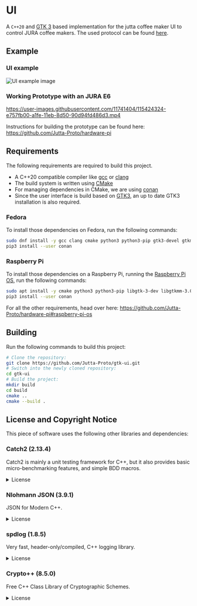# UI
A `C++20` and [GTK 3](https://www.gtk.org/) based implementation for the jutta coffee maker UI to control JURA coffee makers.
The used protocol can be found [here](https://github.com/Jutta-Proto/protocol-cpp).

## Example
### UI example
![UI example image](https://user-images.githubusercontent.com/11741404/115422997-b925eb80-a1fd-11eb-8208-96093122b28e.png)


### Working Prototype with an JURA E6
https://user-images.githubusercontent.com/11741404/115424324-e757fb00-a1fe-11eb-8d50-90d94fd486d3.mp4

Instructions for building the prototype can be found here: https://github.com/Jutta-Proto/hardware-pi

## Requirements
The following requirements are required to build this project.
* A C++20 compatible compiler like [gcc](https://gcc.gnu.org/) or [clang](https://clang.llvm.org/)
* The build system is written using [CMake](https://cmake.org/)
* For managing dependencies in CMake, we are using [conan](https://conan.io/)
* Since the user interface is build based on [GTK3](https://www.gtk.org/), an up to date GTK3 installation is also required.

### Fedora
To install those dependencies on Fedora, run the following commands:
```bash
sudo dnf install -y gcc clang cmake python3 python3-pip gtk3-devel gtkmm30-devel
pip3 install --user conan
```

### Raspberry Pi
To install those dependencies on a Raspberry Pi, running the [Raspberry Pi OS](https://www.raspberrypi.org/software/), run the following commands:
```bash
sudo apt install -y cmake python3 python3-pip libgtk-3-dev libgtkmm-3.0-dev
pip3 install --user conan
```
For all the other requirements, head over here: https://github.com/Jutta-Proto/hardware-pi#raspberry-pi-os

## Building
Run the following commands to build this project:
```bash
# Clone the repository:
git clone https://github.com/Jutta-Proto/gtk-ui.git
# Switch into the newly cloned repository:
cd gtk-ui
# Build the project:
mkdir build
cd build
cmake ..
cmake --build .
```

## License and Copyright Notice 
This piece of software uses the following other libraries and dependencies:

### Catch2 (2.13.4)
Catch2 is mainly a unit testing framework for C++, but it also provides basic micro-benchmarking features, and simple BDD macros.

<details>
  <summary>License</summary>

```
Boost Software License - Version 1.0 - August 17th, 2003

Permission is hereby granted, free of charge, to any person or organization
obtaining a copy of the software and accompanying documentation covered by
this license (the "Software") to use, reproduce, display, distribute,
execute, and transmit the Software, and to prepare derivative works of the
Software, and to permit third-parties to whom the Software is furnished to
do so, all subject to the following:

The copyright notices in the Software and this entire statement, including
the above license grant, this restriction and the following disclaimer,
must be included in all copies of the Software, in whole or in part, and
all derivative works of the Software, unless such copies or derivative
works are solely in the form of machine-executable object code generated by
a source language processor.

THE SOFTWARE IS PROVIDED "AS IS", WITHOUT WARRANTY OF ANY KIND, EXPRESS OR
IMPLIED, INCLUDING BUT NOT LIMITED TO THE WARRANTIES OF MERCHANTABILITY,
FITNESS FOR A PARTICULAR PURPOSE, TITLE AND NON-INFRINGEMENT. IN NO EVENT
SHALL THE COPYRIGHT HOLDERS OR ANYONE DISTRIBUTING THE SOFTWARE BE LIABLE
FOR ANY DAMAGES OR OTHER LIABILITY, WHETHER IN CONTRACT, TORT OR OTHERWISE,
ARISING FROM, OUT OF OR IN CONNECTION WITH THE SOFTWARE OR THE USE OR OTHER
DEALINGS IN THE SOFTWARE.
```

</details>

### Nlohmann JSON (3.9.1)
JSON for Modern C++.

<details>
  <summary>License</summary>

```
MIT License 

Copyright (c) 2013-2021 Niels Lohmann

Permission is hereby granted, free of charge, to any person obtaining a copy
of this software and associated documentation files (the "Software"), to deal
in the Software without restriction, including without limitation the rights
to use, copy, modify, merge, publish, distribute, sublicense, and/or sell
copies of the Software, and to permit persons to whom the Software is
furnished to do so, subject to the following conditions:

The above copyright notice and this permission notice shall be included in all
copies or substantial portions of the Software.

THE SOFTWARE IS PROVIDED "AS IS", WITHOUT WARRANTY OF ANY KIND, EXPRESS OR
IMPLIED, INCLUDING BUT NOT LIMITED TO THE WARRANTIES OF MERCHANTABILITY,
FITNESS FOR A PARTICULAR PURPOSE AND NONINFRINGEMENT. IN NO EVENT SHALL THE
AUTHORS OR COPYRIGHT HOLDERS BE LIABLE FOR ANY CLAIM, DAMAGES OR OTHER
LIABILITY, WHETHER IN AN ACTION OF CONTRACT, TORT OR OTHERWISE, ARISING FROM,
OUT OF OR IN CONNECTION WITH THE SOFTWARE OR THE USE OR OTHER DEALINGS IN THE
SOFTWARE.
```

</details>

### spdlog (1.8.5)
Very fast, header-only/compiled, C++ logging library.

<details>
  <summary>License</summary>

```
The MIT License (MIT)

Copyright (c) 2016 Gabi Melman.                                       

Permission is hereby granted, free of charge, to any person obtaining a copy
of this software and associated documentation files (the "Software"), to deal
in the Software without restriction, including without limitation the rights
to use, copy, modify, merge, publish, distribute, sublicense, and/or sell
copies of the Software, and to permit persons to whom the Software is
furnished to do so, subject to the following conditions:

The above copyright notice and this permission notice shall be included in
all copies or substantial portions of the Software.

THE SOFTWARE IS PROVIDED "AS IS", WITHOUT WARRANTY OF ANY KIND, EXPRESS OR
IMPLIED, INCLUDING BUT NOT LIMITED TO THE WARRANTIES OF MERCHANTABILITY,
FITNESS FOR A PARTICULAR PURPOSE AND NONINFRINGEMENT.  IN NO EVENT SHALL THE
AUTHORS OR COPYRIGHT HOLDERS BE LIABLE FOR ANY CLAIM, DAMAGES OR OTHER
LIABILITY, WHETHER IN AN ACTION OF CONTRACT, TORT OR OTHERWISE, ARISING FROM,
OUT OF OR IN CONNECTION WITH THE SOFTWARE OR THE USE OR OTHER DEALINGS IN
THE SOFTWARE.

-- NOTE: Third party dependency used by this software --
This software depends on the fmt lib (MIT License),
and users must comply to its license: https://github.com/fmtlib/fmt/blob/master/LICENSE.rst
```

</details>

### Crypto++ (8.5.0)
Free C++ Class Library of Cryptographic Schemes.

<details>
  <summary>License</summary>

```
Compilation Copyright (c) 1995-2019 by Wei Dai.  All rights reserved.
This copyright applies only to this software distribution package
as a compilation, and does not imply a copyright on any particular
file in the package.

All individual files in this compilation are placed in the public domain by
Wei Dai and other contributors.

I would like to thank the following authors for placing their works into
the public domain:

Joan Daemen - 3way.cpp
Leonard Janke - cast.cpp, seal.cpp
Steve Reid - cast.cpp
Phil Karn - des.cpp
Andrew M. Kuchling - md2.cpp, md4.cpp
Colin Plumb - md5.cpp
Seal Woods - rc6.cpp
Chris Morgan - rijndael.cpp
Paulo Baretto - rijndael.cpp, skipjack.cpp, square.cpp
Richard De Moliner - safer.cpp
Matthew Skala - twofish.cpp
Kevin Springle - camellia.cpp, shacal2.cpp, ttmac.cpp, whrlpool.cpp, ripemd.cpp
Ronny Van Keer - sha3.cpp
Aumasson, Neves, Wilcox-O'Hearn and Winnerlein - blake2.cpp, blake2b_simd.cpp, blake2s_simd.cpp
Aaram Yun - aria.cpp, aria_simd.cpp
Han Lulu, Markku-Juhani O. Saarinen - sm4.cpp sm4_simd.cpp
Daniel J. Bernstein, Jack Lloyd - chacha.cpp, chacha_simd.cpp, chacha_avx.cpp
Andrew Moon - ed25519, x25519, donna_32.cpp, donna_64.cpp, donna_sse.cpp

The Crypto++ Library uses portions of Andy Polyakov's CRYPTOGAMS for Poly1305
scalar multiplication, aes_armv4.S, sha1_armv4.S and sha256_armv4.S. CRYPTOGAMS
is dual licensed with a permissive BSD-style license. The CRYPTOGAMS license is
reproduced below.

The Crypto++ Library uses portions of Jack Lloyd's Botan for ChaCha SSE2 and
AVX. Botan placed the code in public domain for Crypto++ to use.

The Crypto++ Library (as a compilation) is currently licensed under the Boost
Software License 1.0 (http://www.boost.org/users/license.html).

Boost Software License - Version 1.0 - August 17th, 2003

Permission is hereby granted, free of charge, to any person or organization
obtaining a copy of the software and accompanying documentation covered by
this license (the "Software") to use, reproduce, display, distribute,
execute, and transmit the Software, and to prepare derivative works of the
Software, and to permit third-parties to whom the Software is furnished to
do so, all subject to the following:

The copyright notices in the Software and this entire statement, including
the above license grant, this restriction and the following disclaimer,
must be included in all copies of the Software, in whole or in part, and
all derivative works of the Software, unless such copies or derivative
works are solely in the form of machine-executable object code generated by
a source language processor.

THE SOFTWARE IS PROVIDED "AS IS", WITHOUT WARRANTY OF ANY KIND, EXPRESS OR
IMPLIED, INCLUDING BUT NOT LIMITED TO THE WARRANTIES OF MERCHANTABILITY,
FITNESS FOR A PARTICULAR PURPOSE, TITLE AND NON-INFRINGEMENT. IN NO EVENT
SHALL THE COPYRIGHT HOLDERS OR ANYONE DISTRIBUTING THE SOFTWARE BE LIABLE
FOR ANY DAMAGES OR OTHER LIABILITY, WHETHER IN CONTRACT, TORT OR OTHERWISE,
ARISING FROM, OUT OF OR IN CONNECTION WITH THE SOFTWARE OR THE USE OR OTHER
DEALINGS IN THE SOFTWARE.

CRYPTOGAMS License

Copyright (c) 2006-2017, CRYPTOGAMS by <appro@openssl.org>
All rights reserved.

Redistribution and use in source and binary forms, with or without
modification, are permitted provided that the following conditions
are met:

* Redistributions of source code must retain copyright notices,
  this list of conditions and the following disclaimer.
* Redistributions in binary form must reproduce the above
  copyright notice, this list of conditions and the following
  disclaimer in the documentation and/or other materials
  provided with the distribution.
* Neither the name of the CRYPTOGAMS nor the names of its copyright
  holder and contributors may be used to endorse or promote products
  derived from this software without specific prior written permission.
  ```

</details>

